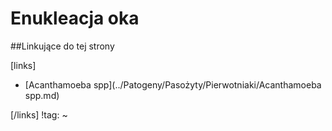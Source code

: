 # Enukleacja oka





##Linkujące do tej strony

[links]

- [Acanthamoeba spp](../Patogeny/Pasożyty/Pierwotniaki/Acanthamoeba spp.md)


[/links]
!tag:
~

